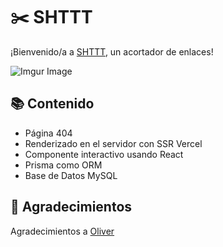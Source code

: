 # ✂️ SHTTT

¡Bienvenido/a a [SHTTT](https://shttt.vercel.app), un acortador de enlaces!

![Imgur Image](https://i.imgur.com/FFQFIQl.png)

## 📚 Contenido
- Página 404
- Renderizado en el servidor con SSR Vercel
- Componente interactivo usando React
- Prisma como ORM
- Base de Datos MySQL

## 👏 Agradecimientos
Agradecimientos a [Oliver](https://github.com/OliverSpeir)

